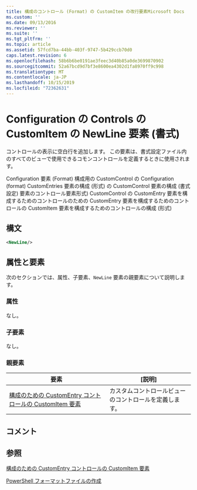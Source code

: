 ```yaml
---
title: 構成のコントロール (Format) の CustomItem の改行要素Microsoft Docs
ms.custom: ''
ms.date: 09/13/2016
ms.reviewer: ''
ms.suite: ''
ms.tgt_pltfrm: ''
ms.topic: article
ms.assetid: 57fcd7ba-44bb-403f-9747-5b429ccb70d0
caps.latest.revision: 6
ms.openlocfilehash: 58b6b6be0191ae3feec3d40b85a0de3699870902
ms.sourcegitcommit: 52a67bcd9d7bf3e8600ea4302d1fa8970ff9c998
ms.translationtype: MT
ms.contentlocale: ja-JP
ms.lasthandoff: 10/15/2019
ms.locfileid: "72362631"
---
```

# <a name="newline-element-for-customitem-for-controls-for-configuration-format"></a>Configuration の Controls の CustomItem の NewLine 要素 (書式)

コントロールの表示に空白行を追加します。 この要素は、書式設定ファイル内のすべてのビューで使用できるコモンコントロールを定義するときに使用されます。

Configuration 要素 (Format) 構成用の CustomControl の Configuration (format) CustomEntries 要素の構成 (形式) の CustomControl 要素の構成 (書式設定) 要素のコントロール要素形式) CustomControl の CustomEntry 要素を構成するためのコントロールのための CustomEntry 要素を構成するためのコントロールの CustomItem 要素を構成するためのコントロールの構成 (形式)

## <a name="syntax"></a>構文

```xml
<NewLine/>
```

## <a name="attributes-and-elements"></a>属性と要素

次のセクションでは、属性、子要素、`NewLine` 要素の親要素について説明します。

### <a name="attributes"></a>属性

なし。

### <a name="child-elements"></a>子要素

なし。

### <a name="parent-elements"></a>親要素

|要素|[説明]|
|-------------|-----------------|
|[構成のための CustomEntry コントロールの CustomItem 要素](./customitem-element-for-customentry-for-controls-for-configuration-format.md)|カスタムコントロールビューのコントロールを定義します。|

## <a name="remarks"></a>コメント

## <a name="see-also"></a>参照

[構成のための CustomEntry コントロールの CustomItem 要素](./customitem-element-for-customentry-for-controls-for-configuration-format.md)

[PowerShell フォーマットファイルの作成](./writing-a-powershell-formatting-file.md)

